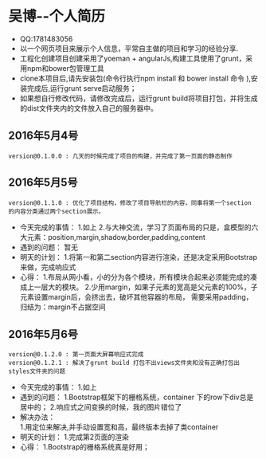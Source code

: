# 吴博--个人简历
* QQ:1781483056
* 以一个网页项目来展示个人信息，平常自主做的项目和学习的经验分享.
* 工程化创建项目创建采用了yoeman + angularJs,构建工具使用了grunt，采用npm和bower包管理工具
* clone本项目后,请先安装包(命令行执行npm install 和 bower install 命令 ),安装完成后,运行grunt serve启动服务；
* 如果想自行修改代码，请修改完成后，运行grunt build将项目打包，并将生成的dist文件夹内的文件放入自己的服务器中。

## 2016年5月4号
    version@0.1.0.0 : 几天的时候完成了项目的构建，并完成了第一页面的静态制作

## 2016年5月5号
    version@0.1.1.0 : 优化了项目结构，修改了项目导航栏的内容，同事将第一个section 的内容分类通过两个section展示。
*   今天完成的事情：
        1.如上
        2.与大神交流，学习了页面布局的只是，盒模型的六大元素：position,margin,shadow,border,padding,content
*   遇到的问题：
        暂无
*   明天的计划：
        1.将第一和第二section内容进行渲染，还是决定采用Bootstrap来做，完成响应式
*   心得：
        1.布局从网小看，小的分为各个模块，所有模块合起来必须能完成的凑成上一层大的模块。
        2.少用margin，如果子元素的宽高是父元素的100%，子元素设置margin后，会挤出去，破坏其他容器的布局，
            需要采用padding，归结为：margin不占据空间

## 2016年5月6号
    version@0.1.2.0 : 第一页面大屏幕响应式完成
    version@0.1.2.1 : 解决了grunt build 打包不出views文件夹和没有正确打包出styles文件夹的问题
*   今天完成的事情：
        1.如上
*   遇到的问题：
        1.Bootstrap框架下的栅格系统，container 下的row下div总是居中的；
        2.响应式之间变换的时候，我的图片错位了
*   解决办法：          
        1.用定位来解决,并手动设置宽和高，最终版本去掉了类container
*   明天的计划：
        1.完成第2页面的渲染
*   心得：
        1.Bootstrap的栅格系统真是好用；
